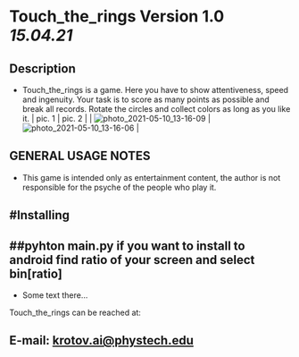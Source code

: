 # Touch_the_rings Version 1.0 _15.04.21_

Description 
---
- Touch_the_rings is a game. Here you have to show attentiveness, speed and ingenuity. Your task is to score as many points as possible and break all records. Rotate the circles and collect colors as long as you like it. 
| pic. 1 | pic. 2 |
| ![photo_2021-05-10_13-16-09](https://user-images.githubusercontent.com/70897625/117665094-2993ad00-b1ab-11eb-8c3c-2b69e2851afb.jpg) | ![photo_2021-05-10_13-16-06](https://user-images.githubusercontent.com/70897625/117665063-21d40880-b1ab-11eb-9171-583475396791.jpg)
|

GENERAL USAGE NOTES
---
- This game is intended only as entertainment content, the author is not responsible for the psyche of the people who play it.

#Installing 
---
##pyhton main.py
if you want to install to android
find ratio of your screen
and select bin[ratio]
---
- Some text there...

Touch_the_rings can be reached at:

E-mail: krotov.ai@phystech.edu
---


